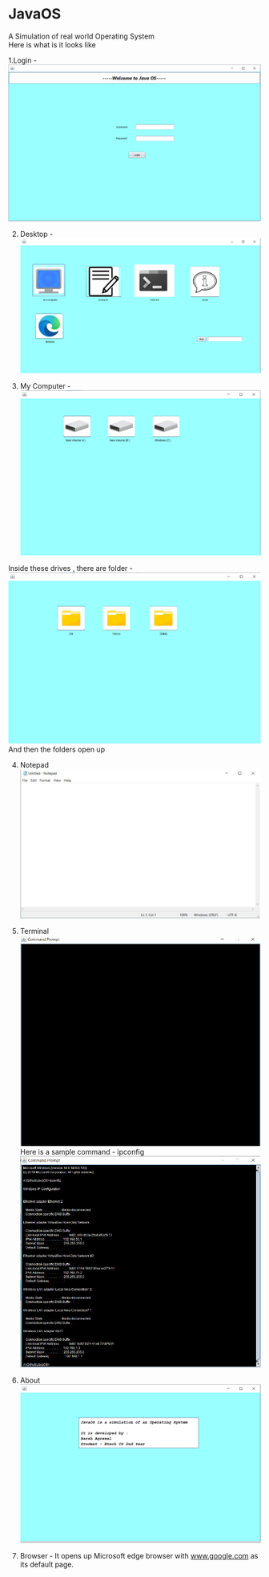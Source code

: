 # JavaOS
 A Simulation of real world Operating System\
 Here is what is it looks like 
 
 1.Login -
 ![](images/login.png)
 
 2. Desktop -
 ![](images/Desktop.png)
 
 3. My Computer -
 ![](images/MyComputer%20-%20I.png)
 
 Inside these drives , there are folder -
 ![](images/MyComputer%20-%20II.png)
 And then the folders open up
 
 4. Notepad
 ![](images/Notepad.png)
 
 5. Terminal
 ![](images/CommandPrompt.png)
 Here is a sample command - ipconfig
 ![](images/CommandPrompt%20-%20ex.png)
 
 6. About 
 ![](images/About.png)
 
 7. Browser - It opens up Microsoft edge browser with www.google.com as its default page.
